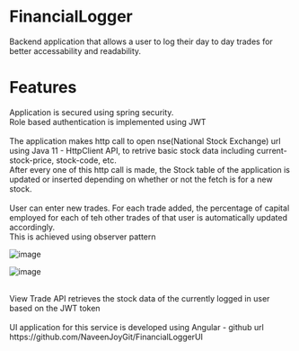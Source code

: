 # FinancialLogger

Backend application that allows a user to log their day to day trades for better accessability and readability.

# Features

Application is secured using spring security. <br/>
Role based authentication is implemented using JWT<br/><br/>
The application makes http call to open nse(National Stock Exchange) url using Java 11 - HttpClient API, to retrive basic stock data including current-stock-price,
stock-code, etc. <br/>
After every one of this http call is made, the Stock table of the application is updated or inserted depending on whether or not the fetch is for a new stock.
<br/><br/>
User can enter new trades. For each trade added, the percentage of capital employed for each of teh other trades of that user is automatically updated accordingly.<br/>
This is achieved using observer pattern 

![image](https://user-images.githubusercontent.com/79571862/189483609-3a8fb9b8-ec12-490e-8476-1401bd39c988.png)

![image](https://user-images.githubusercontent.com/79571862/189483553-e07d15ab-f655-4b09-94f8-0dcfeabafc67.png)

<br/>
View Trade API retrieves the stock data of the currently logged in user based on the JWT token
<br/><br/>
UI application for this service is developed using Angular - github url https://github.com/NaveenJoyGit/FinancialLoggerUI

<br/>
